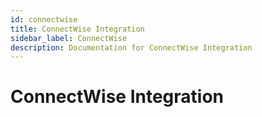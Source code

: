 ```yaml
---
id: connectwise
title: ConnectWise Integration
sidebar_label: ConnectWise
description: Documentation for ConnectWise Integration
---
```


# ConnectWise Integration
